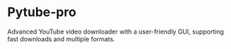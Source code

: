 # Pytube-pro
Advanced YouTube video downloader with a user-friendly GUI, supporting fast downloads and multiple formats.
